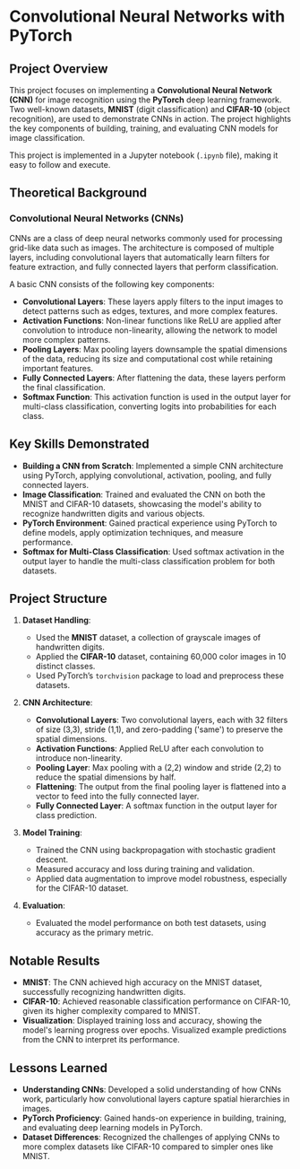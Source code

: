 # Convolutional Neural Networks with PyTorch

## Project Overview

This project focuses on implementing a **Convolutional Neural Network (CNN)** for image recognition using the **PyTorch** deep learning framework. Two well-known datasets, **MNIST** (digit classification) and **CIFAR-10** (object recognition), are used to demonstrate CNNs in action. The project highlights the key components of building, training, and evaluating CNN models for image classification.

This project is implemented in a Jupyter notebook (`.ipynb` file), making it easy to follow and execute.

## Theoretical Background

### Convolutional Neural Networks (CNNs)

CNNs are a class of deep neural networks commonly used for processing grid-like data such as images. The architecture is composed of multiple layers, including convolutional layers that automatically learn filters for feature extraction, and fully connected layers that perform classification.

A basic CNN consists of the following key components:
- **Convolutional Layers**: These layers apply filters to the input images to detect patterns such as edges, textures, and more complex features.
- **Activation Functions**: Non-linear functions like ReLU are applied after convolution to introduce non-linearity, allowing the network to model more complex patterns.
- **Pooling Layers**: Max pooling layers downsample the spatial dimensions of the data, reducing its size and computational cost while retaining important features.
- **Fully Connected Layers**: After flattening the data, these layers perform the final classification.
- **Softmax Function**: This activation function is used in the output layer for multi-class classification, converting logits into probabilities for each class.

## Key Skills Demonstrated

- **Building a CNN from Scratch**: Implemented a simple CNN architecture using PyTorch, applying convolutional, activation, pooling, and fully connected layers.
- **Image Classification**: Trained and evaluated the CNN on both the MNIST and CIFAR-10 datasets, showcasing the model's ability to recognize handwritten digits and various objects.
- **PyTorch Environment**: Gained practical experience using PyTorch to define models, apply optimization techniques, and measure performance.
- **Softmax for Multi-Class Classification**: Used softmax activation in the output layer to handle the multi-class classification problem for both datasets.

## Project Structure

1. **Dataset Handling**:
   - Used the **MNIST** dataset, a collection of grayscale images of handwritten digits.
   - Applied the **CIFAR-10** dataset, containing 60,000 color images in 10 distinct classes.
   - Used PyTorch’s `torchvision` package to load and preprocess these datasets.

2. **CNN Architecture**:
   - **Convolutional Layers**: Two convolutional layers, each with 32 filters of size (3,3), stride (1,1), and zero-padding ('same') to preserve the spatial dimensions.
   - **Activation Functions**: Applied ReLU after each convolution to introduce non-linearity.
   - **Pooling Layer**: Max pooling with a (2,2) window and stride (2,2) to reduce the spatial dimensions by half.
   - **Flattening**: The output from the final pooling layer is flattened into a vector to feed into the fully connected layer.
   - **Fully Connected Layer**: A softmax function in the output layer for class prediction.

3. **Model Training**:
   - Trained the CNN using backpropagation with stochastic gradient descent.
   - Measured accuracy and loss during training and validation.
   - Applied data augmentation to improve model robustness, especially for the CIFAR-10 dataset.

4. **Evaluation**:
   - Evaluated the model performance on both test datasets, using accuracy as the primary metric.

## Notable Results

- **MNIST**: The CNN achieved high accuracy on the MNIST dataset, successfully recognizing handwritten digits.
- **CIFAR-10**: Achieved reasonable classification performance on CIFAR-10, given its higher complexity compared to MNIST.
- **Visualization**: Displayed training loss and accuracy, showing the model's learning progress over epochs. Visualized example predictions from the CNN to interpret its performance.

## Lessons Learned

- **Understanding CNNs**: Developed a solid understanding of how CNNs work, particularly how convolutional layers capture spatial hierarchies in images.
- **PyTorch Proficiency**: Gained hands-on experience in building, training, and evaluating deep learning models in PyTorch.
- **Dataset Differences**: Recognized the challenges of applying CNNs to more complex datasets like CIFAR-10 compared to simpler ones like MNIST.
